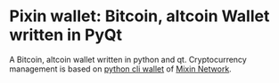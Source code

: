 # Pixin wallet: Bitcoin, altcoin Wallet written in PyQt

A Bitcoin, altcoin wallet written in python and qt. Cryptocurrency management is based on [python cli wallet](https://github.com/myrual/bitcoin-cli-wallet-python) of [Mixin Network](https://mixin.one).


